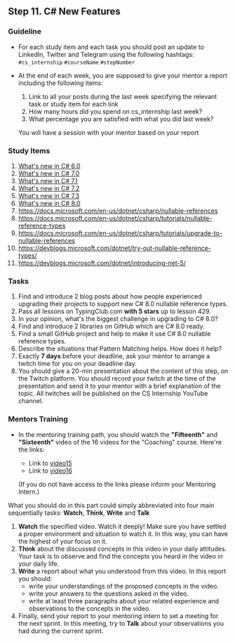 ## Step 11. C# New Features

### Guideline

- For each study item and each task you should post an update to LinkedIn, Twitter and Telegram using the following hashtags:
`#cs_internship`
`#courseName`
`#stepNumber`

- At the end of each week, you are supposed to give your mentor a report including the following items:
  1. Link to all your posts during the last week specifying the relevant task or study item for each link
  2. How many hours did you spend on cs_internship last week?
  3. What percentage you are satisfied with what you did last week?

  You will have a session with your mentor based on your report

### Study Items

  1. [What's new in C# 6.0](https://docs.microsoft.com/en-us/dotnet/csharp/whats-new/csharp-version-history#c-version-60)
  2. [What's new in C# 7.0](https://docs.microsoft.com/en-us/dotnet/csharp/whats-new/csharp-7)
  3. [What's new in C# 7.1](https://docs.microsoft.com/en-us/dotnet/csharp/whats-new/csharp-7-1)
  4. [What's new in C# 7.2](https://docs.microsoft.com/en-us/dotnet/csharp/whats-new/csharp-7-2)
  5. [What's new in C# 7.3](https://docs.microsoft.com/en-us/dotnet/csharp/whats-new/csharp-7-3)
  6. [What's new in C# 8.0](https://docs.microsoft.com/en-us/dotnet/csharp/whats-new/csharp-8)
  7. https://docs.microsoft.com/en-us/dotnet/csharp/nullable-references
  8. https://docs.microsoft.com/en-us/dotnet/csharp/tutorials/nullable-reference-types
  9. https://docs.microsoft.com/en-us/dotnet/csharp/tutorials/upgrade-to-nullable-references
  10. https://devblogs.microsoft.com/dotnet/try-out-nullable-reference-types/
  11. https://devblogs.microsoft.com/dotnet/introducing-net-5/

### Tasks

  1. Find and introduce 2 blog posts about how people experienced upgrading their projects to support new C# 8.0 nullable reference types.
  2. Pass all lessons on TypingClub.com **with 5 stars** up to lesson 429.
  3. In your opinion, what's the biggest challenge in upgrading to C# 8.0?
  4. Find and introduce 2 libraries on GitHub which are C# 8.0 ready.
  5. Find a small GitHub project and help to make it use C# 8.0 nullable reference types.
  6. Describe the situations that Pattern Matching helps. How does it help?
  7. Exactly **7 days** before your deadline, ask your mentor to arrange a twitch time for you on your deadline day.
  8. You should give a 20-min presentation about the content of this step, on the Twitch platform. You should record your twitch at the time of the presentation and send it to your mentor with a brief explanation of the topic. All twitches will be published on the CS Internship YouTube channel.

### Mentors Training

- In the mentoring training path, you should watch the **"Fifteenth"** and **"Sixteenth"**  video of the 16 videos for the "Coaching" course.  Here're the links:

  - Link to [video15]()
  - Link to [video16]()

  (If you do not have access to the links please inform your Mentoring Intern.)

 What you should do in this part could simply abbreviated into four main sequentially tasks: **Watch**, **Think**, **Write** and **Talk**
  1. **Watch** the specified video. Watch it deeply! Make sure you have settled a proper environment and situation to watch it. In this way, you can have the highest of your focus on it.
  2. **Think** about the discussed concepts in this video in your daily attitudes. Your task is to observe and find the concepts you heard in the video in your daily life. 
  3. **Write** a report about what you understood from this video. In this report you should:
	  - write your understandings of the proposed concepts in the video.
	  - write your answers to the questions asked in the video.
	  - write at least three paragraphs about your related experience and observations to the concepts in the video.
  4. Finally, send your report to your mentoring intern to set a meeting for the next sprint. In this meeting, try to **Talk** about your observations you had during the current sprint.
